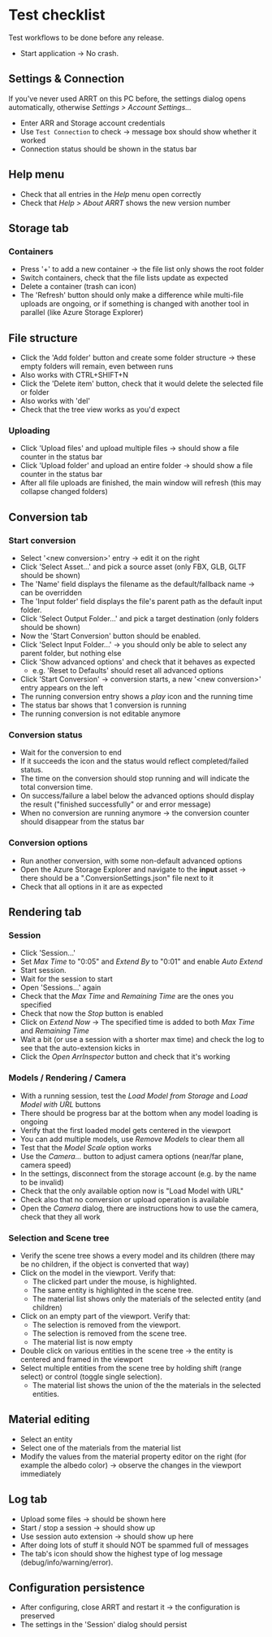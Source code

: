 # Test checklist

Test workflows to be done before any release.

- Start application -> No crash.

## Settings & Connection

If you've never used ARRT on this PC before, the settings dialog opens automatically, otherwise *Settings > Account Settings...*

- Enter ARR and Storage account credentials
- Use `Test Connection` to check -> message box should show whether it worked
- Connection status should be shown in the status bar

## Help menu

- Check that all entries in the *Help* menu open correctly
- Check that *Help > About ARRT* shows the new version number

## Storage tab

### Containers

- Press '+' to add a new container -> the file list only shows the root folder
- Switch containers, check that the file lists update as expected
- Delete a container (trash can icon)
- The 'Refresh' button should only make a difference while multi-file uploads are ongoing, or if something is changed with another tool in parallel (like Azure Storage Explorer)

## File structure

- Click the 'Add folder' button and create some folder structure -> these empty folders will remain, even between runs
- Also works with CTRL+SHIFT+N
- Click the 'Delete item' button, check that it would delete the selected file or folder
- Also works with 'del'
- Check that the tree view works as you'd expect

### Uploading

- Click 'Upload files' and upload multiple files -> should show a file counter in the status bar
- Click 'Upload folder' and upload an entire folder -> should show a file counter in the status bar
- After all file uploads are finished, the main window will refresh (this may collapse changed folders)

## Conversion tab

### Start conversion

- Select '\<new conversion\>' entry -> edit it on the right
- Click 'Select Asset...' and pick a source asset (only FBX, GLB, GLTF should be shown)
- The 'Name' field displays the filename as the default/fallback name -> can be overridden
- The 'Input folder' field displays the file's parent path as the default input folder.
- Click 'Select Output Folder...' and pick a target destination (only folders should be shown)
- Now the 'Start Conversion' button should be enabled.
- Click 'Select Input Folder...' -> you should only be able to select any parent folder, but nothing else
- Click 'Show advanced options' and check that it behaves as expected
  - e.g. 'Reset to Defaults' should reset all advanced options
- Click 'Start Conversion' -> conversion starts, a new '\<new conversion\>' entry appears on the left
- The running conversion entry shows a *play* icon and the running time
- The status bar shows that 1 conversion is running
- The running conversion is not editable anymore

### Conversion status

- Wait for the conversion to end
- If it succeeds the icon and the status would reflect completed/failed status.
- The time on the conversion should stop running and will indicate the total conversion time.
- On success/failure a label below the advanced options should display the result ("finished successfully" or and error message)
- When no conversion are running anymore -> the conversion counter should disappear from the status bar

### Conversion options

- Run another conversion, with some non-default advanced options
- Open the Azure Storage Explorer and navigate to the **input** asset -> there should be a ".ConversionSettings.json" file next to it
- Check that all options in it are as expected

## Rendering tab

### Session

- Click 'Session...'
- Set *Max Time* to "0:05" and *Extend By* to "0:01" and enable *Auto Extend*
- Start session.
- Wait for the session to start
- Open 'Sessions...' again
- Check that the *Max Time* and *Remaining Time* are the ones you specified
- Check that now the *Stop* button is enabled
- Click on *Extend Now* -> The specified time is added to both *Max Time* and *Remaining Time*
- Wait a bit (or use a session with a shorter max time) and check the log to see that the auto-extension kicks in
- Click the *Open ArrInspector* button and check that it's working

### Models / Rendering / Camera

- With a running session, test the *Load Model from Storage* and *Load Model with URL* buttons
- There should be progress bar at the bottom when any model loading is ongoing
- Verify that the first loaded model gets centered in the viewport
- You can add multiple models, use *Remove Models* to clear them all
- Test that the *Model Scale* option works
- Use the *Camera...* button to adjust camera options (near/far plane, camera speed)
- In the settings, disconnect from the storage account (e.g. by the name to be invalid)
- Check that the only available option now is "Load Model with URL"
- Check also that no conversion or upload operation is available
- Open the *Camera* dialog, there are instructions how to use the camera, check that they all work

### Selection and Scene tree

- Verify the scene tree shows a every model and its children (there may be no children, if the object is converted that way)
- Click on the model in the viewport. Verify that:
  - The clicked part under the mouse, is highlighted.
  - The same entity is highlighted in the scene tree.
  - The material list shows only the materials of the selected entity (and children)
- Click on an empty part of the viewport. Verify that:
  - The selection is removed from the viewport.
  - The selection is removed from the scene tree.
  - The material list is now empty
- Double click on various entities in the scene tree -> the entity is centered and framed in the viewport
- Select multiple entities from the scene tree by holding shift (range select) or control (toggle single selection).
  - The material list shows the union of the the materials in the selected entities.

## Material editing

- Select an entity
- Select one of the materials from the material list
- Modify the values from the material property editor on the right (for example the albedo color) -> observe the changes in the viewport immediately

## Log tab

- Upload some files -> should be shown here
- Start / stop a session -> should show up
- Use session auto extension -> should show up here
- After doing lots of stuff it should NOT be spammed full of messages
- The tab's icon should show the highest type of log message (debug/info/warning/error).

## Configuration persistence

- After configuring, close ARRT and restart it -> the configuration is preserved
- The settings in the 'Session' dialog should persist
